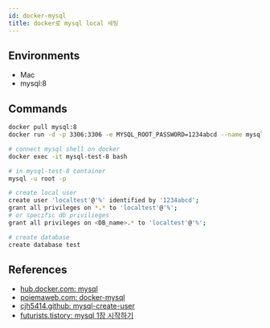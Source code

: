 ```yaml
---
id: docker-mysql
title: docker로 mysql local 세팅
---
```


## Environments

- Mac
- mysql:8

## Commands

```sh
docker pull mysql:8
docker run -d -p 3306:3306 -e MYSQL_ROOT_PASSWORD=1234abcd --name mysql-test-8 mysql:8 --character-set-server=utf8mb4 --collation-server=utf8mb4_unicode_ci

# connect mysql shell on docker
docker exec -it mysql-test-8 bash

# in mysql-test-8 container
mysql -u root -p

# create local user
create user 'localtest'@'%' identified by '1234abcd';
grant all privileges on *.* to 'localtest'@'%';
# or specific db privilieges
grant all privileges on <DB_name>.* to 'localtest'@'%';

# create database
create database test
```

## References

- [hub.docker.com: mysql](https://hub.docker.com/_/mysql)
- [poiemaweb.com: docker-mysql](https://poiemaweb.com/docker-mysql)
- [cjh5414.github: mysql-create-user](https://cjh5414.github.io/mysql-create-user/)
- [futurists.tistory: mysql 1장 시작하기](https://futurists.tistory.com/11)
